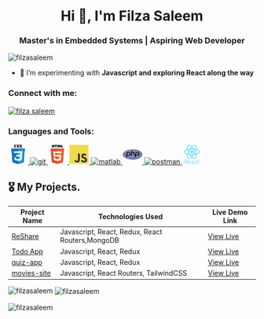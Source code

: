 <h1 align="center">Hi 👋, I'm Filza Saleem</h1>
<h3 align="center">Master's in Embedded Systems | Aspiring Web Developer</h3>

<p align="left"> <img src="https://komarev.com/ghpvc/?username=filzasaleem&label=Profile%20views&color=0e75b6&style=flat" alt="filzasaleem" /> </p>


- 🌱 I’m experimenting with **Javascript and exploring React along the way**

<h3 align="left">Connect with me:</h3>
<p align="left">
<a href="https://linkedin.com/in/filza-saleem-171ba9131/" target="blank"><img align="center" src="https://raw.githubusercontent.com/rahuldkjain/github-profile-readme-generator/master/src/images/icons/Social/linked-in-alt.svg" alt="filza saleem" height="30" width="40" /></a>
</p>

<h3 align="left">Languages and Tools:</h3>
<p align="left"> <a href="https://www.w3schools.com/css/" target="_blank" rel="noreferrer"> <img src="https://raw.githubusercontent.com/devicons/devicon/master/icons/css3/css3-original-wordmark.svg" alt="css3" width="40" height="40"/> </a> <a href="https://git-scm.com/" target="_blank" rel="noreferrer"> <img src="https://www.vectorlogo.zone/logos/git-scm/git-scm-icon.svg" alt="git" width="40" height="40"/> </a> <a href="https://www.w3.org/html/" target="_blank" rel="noreferrer"> <img src="https://raw.githubusercontent.com/devicons/devicon/master/icons/html5/html5-original-wordmark.svg" alt="html5" width="40" height="40"/> </a> <a href="https://developer.mozilla.org/en-US/docs/Web/JavaScript" target="_blank" rel="noreferrer"> <img src="https://raw.githubusercontent.com/devicons/devicon/master/icons/javascript/javascript-original.svg" alt="javascript" width="40" height="40"/> </a> <a href="https://www.mathworks.com/" target="_blank" rel="noreferrer"> <img src="https://upload.wikimedia.org/wikipedia/commons/2/21/Matlab_Logo.png" alt="matlab" width="40" height="40"/> </a> <a href="https://www.php.net" target="_blank" rel="noreferrer"> <img src="https://raw.githubusercontent.com/devicons/devicon/master/icons/php/php-original.svg" alt="php" width="40" height="40"/> </a> <a href="https://postman.com" target="_blank" rel="noreferrer"> <img src="https://www.vectorlogo.zone/logos/getpostman/getpostman-icon.svg" alt="postman" width="40" height="40"/> </a> <a href="https://reactjs.org/" target="_blank" rel="noreferrer"> <img src="https://raw.githubusercontent.com/devicons/devicon/master/icons/react/react-original-wordmark.svg" alt="react" width="40" height="40"/> </a> </p>

 <h2 align="left">🎖 My Projects.</h2>
  

| Project Name   | Technologies Used                                 | Live Demo Link                                      |
| --------------  | ------------------------------------------------- | ---------------------------------------------------- |
| [ReShare](https://github.com/filzasaleem/ReShare/tree/main)       | Javascript, React, Redux, React Routers,MongoDB     | [View Live](https://stirring-florentine-c4bb3f.netlify.app/)   |
| [Todo App](https://github.com/filzasaleem/Technigo_project-todos-redux/tree/main)        | Javascript, React, Redux            | [View Live](https://filzas-todo-app.netlify.app/)                 |
| [quiz-app](https://github.com/filzasaleem/project-redux-quiz-week8)       | Javascript, React, Redux            | [View Live](https://funn-quizz.netlify.app/)                   |
| [movies-site](https://github.com/filzasaleem/project-movies-vite-week7)     | Javascript, React Routers, TailwindCSS         | [View Live](https://filzas-movies-project.netlify.app/)       |


  
<p><img align="left" src="https://github-readme-stats.vercel.app/api/top-langs?username=filzasaleem&show_icons=true&locale=en&layout=compact" alt="filzasaleem" /></p>

<p>&nbsp;<img align="center" src="https://github-readme-stats.vercel.app/api?username=filzasaleem&show_icons=true&locale=en" alt="filzasaleem" /></p>

<p><img align="center" src="https://github-readme-streak-stats.herokuapp.com/?user=filzasaleem&" alt="filzasaleem" /></p>

